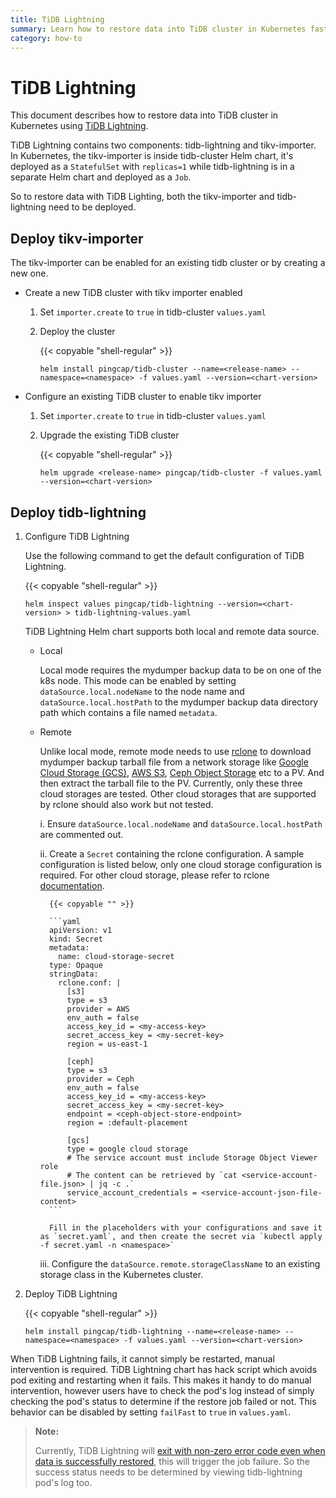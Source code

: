 ```yaml
---
title: TiDB Lightning
summary: Learn how to restore data into TiDB cluster in Kubernetes fastly with TiDB Lightning.
category: how-to
---
```


# TiDB Lightning

This document describes how to restore data into TiDB cluster in Kubernetes using [TiDB Lightning](https://github.com/pingcap/tidb-lightning).

TiDB Lightning contains two components: tidb-lightning and tikv-importer. In Kubernetes, the tikv-importer is inside tidb-cluster Helm chart, it's deployed as a `StatefulSet` with `replicas=1` while tidb-lightning is in a separate Helm chart and deployed as a `Job`.

So to restore data with TiDB Lighting, both the tikv-importer and tidb-lightning need to be deployed.

## Deploy tikv-importer

The tikv-importer can be enabled for an existing tidb cluster or by creating a new one.

* Create a new TiDB cluster with tikv importer enabled

    1. Set `importer.create` to `true` in tidb-cluster `values.yaml`

    2. Deploy the cluster

        {{< copyable "shell-regular" >}}

        ```shell
        helm install pingcap/tidb-cluster --name=<release-name> --namespace=<namespace> -f values.yaml --version=<chart-version>
        ```

* Configure an existing TiDB cluster to enable tikv importer

    1. Set `importer.create` to `true` in tidb-cluster `values.yaml`

    2. Upgrade the existing TiDB cluster

        {{< copyable "shell-regular" >}}

        ```shell
        helm upgrade <release-name> pingcap/tidb-cluster -f values.yaml --version=<chart-version>
        ```

## Deploy tidb-lightning

1. Configure TiDB Lightning

    Use the following command to get the default configuration of TiDB Lightning.

    {{< copyable "shell-regular" >}}

    ```shell
    helm inspect values pingcap/tidb-lightning --version=<chart-version> > tidb-lightning-values.yaml
    ```

    TiDB Lightning Helm chart supports both local and remote data source.

    * Local

        Local mode requires the mydumper backup data to be on one of the k8s node. This mode can be enabled by setting `dataSource.local.nodeName` to the node name and `dataSource.local.hostPath` to the mydumper backup data directory path which contains a file named `metadata`.

    * Remote

        Unlike local mode, remote mode needs to use [rclone](https://rclone.org) to download mydumper backup tarball file from a network storage like [Google Cloud Storage (GCS)](https://cloud.google.com/storage/), [AWS S3](https://aws.amazon.com/s3/), [Ceph Object Storage](https://ceph.com/ceph-storage/object-storage/) etc to a PV. And then extract the tarball file to the PV. Currently, only these three cloud storages are tested. Other cloud storages that are supported by rclone should also work but not tested.

        i. Ensure `dataSource.local.nodeName` and `dataSource.local.hostPath` are commented out.

        ii. Create a `Secret` containing the rclone configuration. A sample configuration is listed below, only one cloud storage configuration is required. For other cloud storage, please refer to rclone [documentation](https://rclone.org/).

            {{< copyable "" >}}

            ```yaml
            apiVersion: v1
            kind: Secret
            metadata:
              name: cloud-storage-secret
            type: Opaque
            stringData:
              rclone.conf: |
                [s3]
                type = s3
                provider = AWS
                env_auth = false
                access_key_id = <my-access-key>
                secret_access_key = <my-secret-key>
                region = us-east-1

                [ceph]
                type = s3
                provider = Ceph
                env_auth = false
                access_key_id = <my-access-key>
                secret_access_key = <my-secret-key>
                endpoint = <ceph-object-store-endpoint>
                region = :default-placement

                [gcs]
                type = google cloud storage
                # The service account must include Storage Object Viewer role
                # The content can be retrieved by `cat <service-account-file.json> | jq -c .`
                service_account_credentials = <service-account-json-file-content>
            ```

            Fill in the placeholders with your configurations and save it as `secret.yaml`, and then create the secret via `kubectl apply -f secret.yaml -n <namespace>`

        iii. Configure the `dataSource.remote.storageClassName` to an existing storage class in the Kubernetes cluster.

2. Deploy TiDB Lightning

    {{< copyable "shell-regular" >}}

    ```shell
    helm install pingcap/tidb-lightning --name=<release-name> --namespace=<namespace> -f values.yaml --version=<chart-version>
    ```

When TiDB Lightning fails, it cannot simply be restarted, manual intervention is required. TiDB Lightning chart has hack script which avoids pod exiting and restarting when it fails. This makes it handy to do manual intervention, however users have to check the pod's log instead of simply checking the pod's status to determine if the restore job failed or not. This behavior can be disabled by setting `failFast` to `true` in `values.yaml`.

> **Note:**
>
> Currently, TiDB Lightning will [exit with non-zero error code even when data is successfully restored](https://github.com/pingcap/tidb-lightning/pull/230), this will trigger the job failure. So the success status needs to be determined by viewing tidb-lightning pod's log too.
